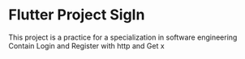 # Flutter Project SigIn

This project is a practice for a specialization in software engineering
Contain Login and Register with http and Get x
